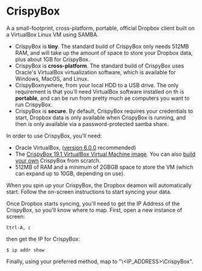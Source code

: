 # CrispyBox
A a small-footprint, cross-platform, portable, official Dropbox client built on a VirtualBox Linux VM using SAMBA.

* CrispyBox is **tiny**. The standard build of CrispyBox only needs 512MB RAM, and will take up the amount of space to store your Dropbox data, plus about 1GB for CrispyBox.
* CrispyBox is **cross-platform**. The standard build of CrispyBox uses Oracle's VirtualBox virtualization software, which is available for Windows, MacOS, and Linux.
* CrispyBoxnywhere, from your local HDD to a USB drive. The only requirement is that you'll need VirtualBox software installed on th is **portable**, and can be run from pretty much ae computers you want to run CrispyBox.
* CrispyBox is **secure**. By default, CrispyBox requires your credentials to start, Dropbox data is only available when CrispyBox is running, and then is only available via a password-protected samba share.

In order to use CrispyBox, you'll need:
* Oracle VirtualBox, ([version 6.0.0](https://www.virtualbox.org/wiki/Downloads) recommended)
* The [CrispyBox 19.1 VirtualBox Virtual Machine image](here). You can also [build your own](https://github.com/APrettyCoolProgram/CrispyBox/blob/master/Building-CrispyBox-from-scratch.md) CrispyBox from scratch.
* 512MB of RAM and a minimum of 2GBGB space to store the VM (which can expand up to 10GB, depending on use).

When you spin up your CrispyBox, the Dropbox deamon will automatically start. Follow the on-screen instructions to start syncing your data.

Once Dropbox starts syncing, you'll need to get the IP Address of the CrispyBox, so you'll know where to map. First, open a new instance of screen:

```
Ctrl-A, c

```

then get the IP for CrispyBox:

```
$ ip addr show
```

Finally, using your preferred method, map to "\\<IP_ADDRESS>\CrispyBox". 
